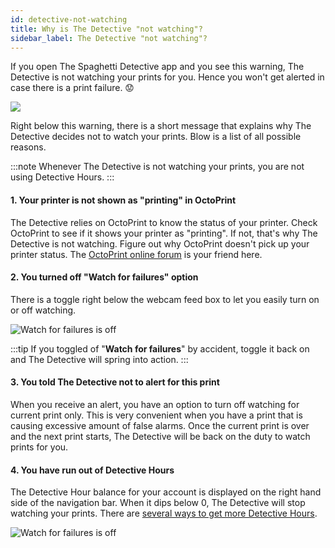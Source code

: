 ```yaml
---
id: detective-not-watching
title: Why is The Detective "not watching"?
sidebar_label: The Detective "not watching"?
---
```


If you open The Spaghetti Detective app and you see this warning, The Detective is not watching your prints for you. Hence you won't get alerted in case there is a print failure. 😟

![](/img/user_guides/helpdocs/not-watching.png)

Right below this warning, there is a short message that explains why The Detective decides not to watch your prints. Blow is a list of all possible reasons.

:::note
Whenever The Detective is not watching your prints, you are not using Detective Hours.
:::


#### 1. Your printer is not shown as "printing" in OctoPrint

The Detective relies on OctoPrint to know the status of your printer. Check OctoPrint to see if it shows your printer as "printing". If not, that's why The Detective is not watching. Figure out why OctoPrint doesn't pick up your printer status. The [OctoPrint online forum](https://community.octoprint.org/) is your friend here.

#### 2. You turned off "Watch for failures" option

There is a toggle right below the webcam feed box to let you easily turn on or off watching.

![Watch for failures is off](/img/user_guides/helpdocs/disable_watching.png)

:::tip
If you toggled of "**Watch for failures**" by accident, toggle it back on and The Detective will spring into action.
:::

#### 3. You told The Detective not to alert for this print

When you receive an alert, you have an option to turn off watching for current print only. This is very convenient when you have a print that is causing excessive amount of false alarms. Once the current print is over and the next print starts, The Detective will be back on the duty to watch prints for you.

#### 4. You have run out of Detective Hours

The Detective Hour balance for your account is displayed on the right hand side of the navigation bar. When it dips below 0, The Detective will stop watching your prints. There are [several ways to get more Detective Hours](/docs/how-does-detective-hour-work#how-do-i-get-detective-hours).

![Watch for failures is off](/img/user_guides/helpdocs/negative-dh-balance.png)

